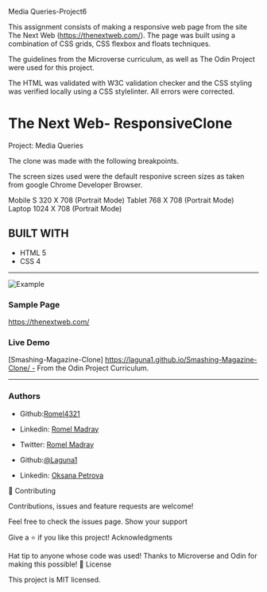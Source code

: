 
Media Queries-Project6

This assignment consists of making a responsive web page  from the site The Next Web (https://thenextweb.com/). The page was built using a combination of CSS grids, CSS flexbox and floats techniques.

The guidelines from the Microverse curriculum, as well as The Odin Project were used for this project.

The HTML was validated with W3C validation checker and the CSS styling was verified locally using a CSS stylelinter. All errors were corrected.

# The Next Web- ResponsiveClone
Project: Media Queries

The clone was made with the following breakpoints.

The screen sizes used were the default responive screen sizes as taken from google Chrome Developer Browser.

Mobile S 320 X 708 (Portrait Mode)
Tablet 768  X 708 (Portrait Mode)
Laptop 1024 X 708 (Portrait Mode)
 
## BUILT WITH
*  HTML 5
*  CSS 4
***
 ![Example](https://thenextweb.com/)
 
 
### Sample Page
https://thenextweb.com/

### Live Demo 
 [Smashing-Magazine-Clone] https://laguna1.github.io/Smashing-Magazine-Clone/ - From the Odin Project Curriculum.
***

### Authors
 - Github:[Romel4321](https://github.com/Romel4321)
 - Linkedin: [Romel Madray](https://www.linkedin.com/in/romel-madray-714b86196/?originalSubdomain=tt)
 - Twitter: [Romel Madray](https://twitter.com/RomelMadray)

 - Github:[@Laguna1](https://github.com/Laguna1)
 - Linkedin: [Oksana Petrova](https://www.linkedin.com/in/oksana-petrova-005bb0145/)

🤝 Contributing

Contributions, issues and feature requests are welcome!

Feel free to check the issues page. Show your support

Give a ⭐️ if you like this project! Acknowledgments

Hat tip to anyone whose code was used!
Thanks to Microverse and Odin for making this possible!
📝 License

This project is MIT licensed.
